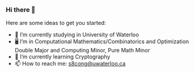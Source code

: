 ### Hi there 👋

Here are some ideas to get you started:

- 🔭 I’m currently studying in University of Waterloo
- 🖥️ I’m in Computational Mathematics/Combinatorics and Optimization Double Major and Computing Minor, Pure Math Minor
- 🌱 I’m currently learning Cryptography
- 📫 How to reach me: s8cong@uwaterloo.ca



